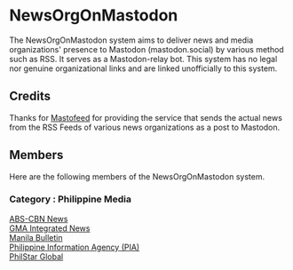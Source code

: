 # NewsOrgOnMastodon
The NewsOrgOnMastodon system aims to deliver news and media organizations' presence to Mastodon (mastodon.social) by various method such as RSS. It serves as a Mastodon-relay bot. This system has no legal nor genuine organizational links and are linked unofficially to this system. 

## Credits
Thanks for [Mastofeed](https://mastoget.x10.bz) for providing the service that sends the actual news from the RSS Feeds of various news organizations as a post to Mastodon.

## Members
Here are the following members of the NewsOrgOnMastodon system.
### Category : Philippine Media
<a rel="me" href="https://mastodon.social/@rssabscbnnews">ABS-CBN News</a><br>
<a rel="me" href="https://mastodon.social/@rssgma">GMA Integrated News</a><br>
<a rel="me" href="https://mastodon.social/@rssmanilabulletin">Manila Bulletin</a><br>
<a rel="me" href="https://mastodon.social/@rssphpinfoagency">Philippine Information Agency (PIA)</a><br>
<a rel="me" href="https://mastodon.social/@rssphilstarglobal">PhilStar Global</a>

